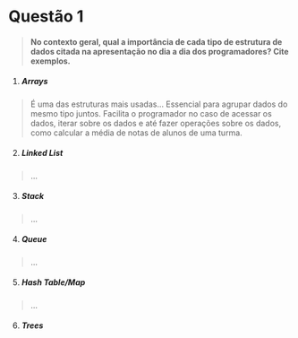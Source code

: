 # Questão 1

> #### No contexto geral, qual a importância de cada tipo de estrutura de dados citada na apresentação no dia a dia dos programadores? Cite exemplos.

1. ##### Arrays

> É uma das estruturas mais usadas...
> Essencial para agrupar dados do mesmo tipo juntos. Facilita o programador no caso de acessar os dados, iterar sobre os dados e até fazer operações sobre os dados, como calcular a média de notas de alunos de uma turma. 

2. ##### Linked List

> ... 

3. ##### Stack

> ...

4. ##### Queue

> ...

5. ##### Hash Table/Map

> ...

6. ##### Trees




